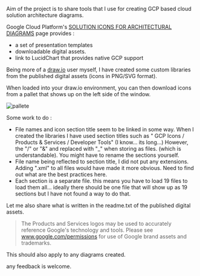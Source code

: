 Aim of the project is to share tools that I use for creating GCP based cloud solution architecture diagrams.

Google Cloud Platform's [SOLUTION ICONS FOR ARCHITECTURAL DIAGRAMS](https://cloud.google.com/icons/) page provides : 
- a set of presentation templates
- downloadable digital assets. 
- link to LucidChart that provides native GCP support

Being more of a [draw.io](https://www.draw.io/) user myself, I have created some custom libraries from the published digital assets (icons in PNG/SVG format).  

When loaded into your draw.io environment, you can then download icons from a pallet that shows up on the left side of the window.

![pallete](https://raw.githubusercontent.com/n0531m/gcp_diagram_tools/master/Screen%20Shot%202017-01-05%20at%2023.29.38.png)

Some work to do :
- File names and icon section title seem to be linked in some way. When I created the libraries I have used section titles such as " GCP Icons / Products & Services / Developer Tools" (I know... its long...)  However, the "/" or "&" and replaced with "_" when storing as files. (which is understandable). You might have to rename the sections yourself. 
- File name being reflected to section title, I did not put any extensions. Adding ".xml" to all files would have made it more obvious. Need to find out what are the best practices here.
- Each section is a separate file. this means you have to load 19 files to load them all...  ideally there should be one file that will show up as 19 sections but I have not found a way to do that.


Let me also share what is written in the readme.txt of the published digital assets.
> The Products and Services logos may be used to accurately reference Google's technology and tools. 
> Please see www.google.com/permissions for use of Google brand assets and trademarks.

This should also apply to any diagrams created.

any feedback is welcome.


